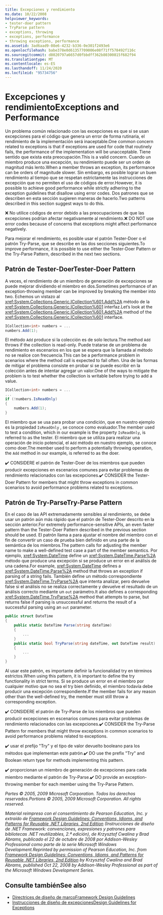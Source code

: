 ```yaml
---
title: Excepciones y rendimiento
ms.date: 10/22/2008
helpviewer_keywords:
- tester-doer pattern
- TryParse pattern
- exceptions, throwing
- exceptions, performance
- throwing exceptions, performance
ms.assetid: 3ad6aad9-08e6-4232-b336-0e301f2493e6
ms.openlocfilehash: babe378e0d61357709006e08f71ff578492f116c
ms.sourcegitcommit: d8020797a6657d0fbbdff362b80300815f682f94
ms.translationtype: MT
ms.contentlocale: es-ES
ms.lasthandoff: 11/24/2020
ms.locfileid: "95734756"
---
```

# <a name="exceptions-and-performance"></a><span data-ttu-id="8ece2-102">Excepciones y rendimiento</span><span class="sxs-lookup"><span data-stu-id="8ece2-102">Exceptions and Performance</span></span>

<span data-ttu-id="8ece2-103">Un problema común relacionado con las excepciones es que si se usan excepciones para el código que genera un error de forma rutinaria, el rendimiento de la implementación será inaceptable.</span><span class="sxs-lookup"><span data-stu-id="8ece2-103">One common concern related to exceptions is that if exceptions are used for code that routinely fails, the performance of the implementation will be unacceptable.</span></span> <span data-ttu-id="8ece2-104">Tiene sentido que exista esta preocupación.</span><span class="sxs-lookup"><span data-stu-id="8ece2-104">This is a valid concern.</span></span> <span data-ttu-id="8ece2-105">Cuando un miembro produce una excepción, su rendimiento puede ser un orden de magnitud más lento.</span><span class="sxs-lookup"><span data-stu-id="8ece2-105">When a member throws an exception, its performance can be orders of magnitude slower.</span></span> <span data-ttu-id="8ece2-106">Sin embargo, es posible lograr un buen rendimiento al tiempo que se respetan estrictamente las instrucciones de excepción que no permiten el uso de códigos de error.</span><span class="sxs-lookup"><span data-stu-id="8ece2-106">However, it is possible to achieve good performance while strictly adhering to the exception guidelines that disallow using error codes.</span></span> <span data-ttu-id="8ece2-107">Dos patrones que se describen en esta sección sugieren maneras de hacerlo.</span><span class="sxs-lookup"><span data-stu-id="8ece2-107">Two patterns described in this section suggest ways to do this.</span></span>

 <span data-ttu-id="8ece2-108">❌ No utilice códigos de error debido a las preocupaciones de que las excepciones podrían afectar negativamente al rendimiento.</span><span class="sxs-lookup"><span data-stu-id="8ece2-108">❌ DO NOT use error codes because of concerns that exceptions might affect performance negatively.</span></span>

 <span data-ttu-id="8ece2-109">Para mejorar el rendimiento, es posible usar el patrón Tester-Doer o el patrón Try-Parse, que se describe en las dos secciones siguientes.</span><span class="sxs-lookup"><span data-stu-id="8ece2-109">To improve performance, it is possible to use either the Tester-Doer Pattern or the Try-Parse Pattern, described in the next two sections.</span></span>

## <a name="tester-doer-pattern"></a><span data-ttu-id="8ece2-110">Patrón de Tester-Doer</span><span class="sxs-lookup"><span data-stu-id="8ece2-110">Tester-Doer Pattern</span></span>

 <span data-ttu-id="8ece2-111">A veces, el rendimiento de un miembro de generación de excepciones se puede mejorar dividiendo el miembro en dos.</span><span class="sxs-lookup"><span data-stu-id="8ece2-111">Sometimes performance of an exception-throwing member can be improved by breaking the member into two.</span></span> <span data-ttu-id="8ece2-112">Echemos un vistazo al <xref:System.Collections.Generic.ICollection%601.Add%2A> método de la <xref:System.Collections.Generic.ICollection%601> interfaz.</span><span class="sxs-lookup"><span data-stu-id="8ece2-112">Let’s look at the <xref:System.Collections.Generic.ICollection%601.Add%2A> method of the <xref:System.Collections.Generic.ICollection%601> interface.</span></span>

```csharp
ICollection<int> numbers = ...
numbers.Add(1);
```

 <span data-ttu-id="8ece2-113">El método `Add` produce si la colección es de solo lectura.</span><span class="sxs-lookup"><span data-stu-id="8ece2-113">The method `Add` throws if the collection is read-only.</span></span> <span data-ttu-id="8ece2-114">Puede tratarse de un problema de rendimiento en escenarios en los que se espera que la llamada al método no se realice con frecuencia.</span><span class="sxs-lookup"><span data-stu-id="8ece2-114">This can be a performance problem in scenarios where the method call is expected to fail often.</span></span> <span data-ttu-id="8ece2-115">Una de las formas de mitigar el problema consiste en probar si se puede escribir en la colección antes de intentar agregar un valor.</span><span class="sxs-lookup"><span data-stu-id="8ece2-115">One of the ways to mitigate the problem is to test whether the collection is writable before trying to add a value.</span></span>

```csharp
ICollection<int> numbers = ...
...
if (!numbers.IsReadOnly)
{
    numbers.Add(1);
}
```

 <span data-ttu-id="8ece2-116">El miembro que se usa para probar una condición, que en nuestro ejemplo es la propiedad `IsReadOnly` , se conoce como evaluador.</span><span class="sxs-lookup"><span data-stu-id="8ece2-116">The member used to test a condition, which in our example is the property `IsReadOnly`, is referred to as the tester.</span></span> <span data-ttu-id="8ece2-117">El miembro que se utiliza para realizar una operación de inicio potencial, el `Add` método en nuestro ejemplo, se conoce como doer.</span><span class="sxs-lookup"><span data-stu-id="8ece2-117">The member used to perform a potentially throwing operation, the `Add` method in our example, is referred to as the doer.</span></span>

 <span data-ttu-id="8ece2-118">✔️ CONSIDERE el patrón de Tester-Doer de los miembros que pueden producir excepciones en escenarios comunes para evitar problemas de rendimiento relacionados con las excepciones.</span><span class="sxs-lookup"><span data-stu-id="8ece2-118">✔️ CONSIDER the Tester-Doer Pattern for members that might throw exceptions in common scenarios to avoid performance problems related to exceptions.</span></span>

## <a name="try-parse-pattern"></a><span data-ttu-id="8ece2-119">Patrón de Try-Parse</span><span class="sxs-lookup"><span data-stu-id="8ece2-119">Try-Parse Pattern</span></span>

 <span data-ttu-id="8ece2-120">En el caso de las API extremadamente sensibles al rendimiento, se debe usar un patrón aún más rápido que el patrón de Tester-Doer descrito en la sección anterior.</span><span class="sxs-lookup"><span data-stu-id="8ece2-120">For extremely performance-sensitive APIs, an even faster pattern than the Tester-Doer Pattern described in the previous section should be used.</span></span> <span data-ttu-id="8ece2-121">El patrón llama a para ajustar el nombre del miembro con el fin de convertir un caso de prueba bien definido en una parte de la semántica de los miembros.</span><span class="sxs-lookup"><span data-stu-id="8ece2-121">The pattern calls for adjusting the member name to make a well-defined test case a part of the member semantics.</span></span> <span data-ttu-id="8ece2-122">Por ejemplo, <xref:System.DateTime> define un <xref:System.DateTime.Parse%2A> método que produce una excepción si se produce un error en el análisis de una cadena.</span><span class="sxs-lookup"><span data-stu-id="8ece2-122">For example, <xref:System.DateTime> defines a <xref:System.DateTime.Parse%2A> method that throws an exception if parsing of a string fails.</span></span> <span data-ttu-id="8ece2-123">También define un método correspondiente <xref:System.DateTime.TryParse%2A> que intenta analizar, pero devuelve false si el análisis no se realiza correctamente y devuelve el resultado de un análisis correcto mediante un `out` parámetro.</span><span class="sxs-lookup"><span data-stu-id="8ece2-123">It also defines a corresponding <xref:System.DateTime.TryParse%2A> method that attempts to parse, but returns false if parsing is unsuccessful and returns the result of a successful parsing using an `out` parameter.</span></span>

```csharp
public struct DateTime
{
    public static DateTime Parse(string dateTime)
    {
        ...
    }
    public static bool TryParse(string dateTime, out DateTime result)
    {
        ...
    }
}
```

 <span data-ttu-id="8ece2-124">Al usar este patrón, es importante definir la funcionalidad try en términos estrictos.</span><span class="sxs-lookup"><span data-stu-id="8ece2-124">When using this pattern, it is important to define the try functionality in strict terms.</span></span> <span data-ttu-id="8ece2-125">Si se produce un error en el miembro por cualquier motivo que no sea el try bien definido, el miembro todavía debe producir una excepción correspondiente.</span><span class="sxs-lookup"><span data-stu-id="8ece2-125">If the member fails for any reason other than the well-defined try, the member must still throw a corresponding exception.</span></span>

 <span data-ttu-id="8ece2-126">✔️ CONSIDERE el patrón de Try-Parse de los miembros que pueden producir excepciones en escenarios comunes para evitar problemas de rendimiento relacionados con las excepciones.</span><span class="sxs-lookup"><span data-stu-id="8ece2-126">✔️ CONSIDER the Try-Parse Pattern for members that might throw exceptions in common scenarios to avoid performance problems related to exceptions.</span></span>

 <span data-ttu-id="8ece2-127">✔️ usar el prefijo "Try" y el tipo de valor devuelto booleano para los métodos que implementan este patrón.</span><span class="sxs-lookup"><span data-stu-id="8ece2-127">✔️ DO use the prefix "Try" and Boolean return type for methods implementing this pattern.</span></span>

 <span data-ttu-id="8ece2-128">✔️ proporcionan un miembro de generación de excepciones para cada miembro mediante el patrón de Try-Parse.</span><span class="sxs-lookup"><span data-stu-id="8ece2-128">✔️ DO provide an exception-throwing member for each member using the Try-Parse Pattern.</span></span>

 <span data-ttu-id="8ece2-129">*Partes © 2005, 2009 Microsoft Corporation. Todos los derechos reservados.*</span><span class="sxs-lookup"><span data-stu-id="8ece2-129">*Portions © 2005, 2009 Microsoft Corporation. All rights reserved.*</span></span>

 <span data-ttu-id="8ece2-130">*Material reimpreso con el consentimiento de Pearson Education, Inc. y extraído de [Framework Design Guidelines: Conventions, Idioms, and Patterns for Reusable .NET Libraries, 2nd Edition](https://www.informit.com/store/framework-design-guidelines-conventions-idioms-and-9780321545619) (Instrucciones de diseño de .NET Framework: convenciones, expresiones y patrones para bibliotecas .NET reutilizables, 2.ª edición), de Krzysztof Cwalina y Brad Abrams, publicado el 22 de octubre de 2008 por Addison-Wesley Professional como parte de la serie Microsoft Windows Development.*</span><span class="sxs-lookup"><span data-stu-id="8ece2-130">*Reprinted by permission of Pearson Education, Inc. from [Framework Design Guidelines: Conventions, Idioms, and Patterns for Reusable .NET Libraries, 2nd Edition](https://www.informit.com/store/framework-design-guidelines-conventions-idioms-and-9780321545619) by Krzysztof Cwalina and Brad Abrams, published Oct 22, 2008 by Addison-Wesley Professional as part of the Microsoft Windows Development Series.*</span></span>

## <a name="see-also"></a><span data-ttu-id="8ece2-131">Consulte también</span><span class="sxs-lookup"><span data-stu-id="8ece2-131">See also</span></span>

- [<span data-ttu-id="8ece2-132">Directrices de diseño de marco</span><span class="sxs-lookup"><span data-stu-id="8ece2-132">Framework Design Guidelines</span></span>](index.md)
- [<span data-ttu-id="8ece2-133">Instrucciones de diseño de excepciones</span><span class="sxs-lookup"><span data-stu-id="8ece2-133">Design Guidelines for Exceptions</span></span>](exceptions.md)
